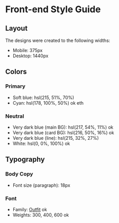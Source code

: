 # Front-end Style Guide

## Layout

The designs were created to the following widths:

- Mobile: 375px
- Desktop: 1440px

## Colors

### Primary

- Soft blue: hsl(215, 51%, 70%)
- Cyan: hsl(178, 100%, 50%) ok eth

### Neutral

- Very dark blue (main BG): hsl(217, 54%, 11%) ok
- Very dark blue (card BG): hsl(216, 50%, 16%) ok
- Very dark blue (line): hsl(215, 32%, 27%)
- White: hsl(0, 0%, 100%) ok

## Typography

### Body Copy

- Font size (paragraph): 18px

### Font

- Family: [Outfit](https://fonts.google.com/specimen/Outfit) ok
- Weights: 300, 400, 600 ok
